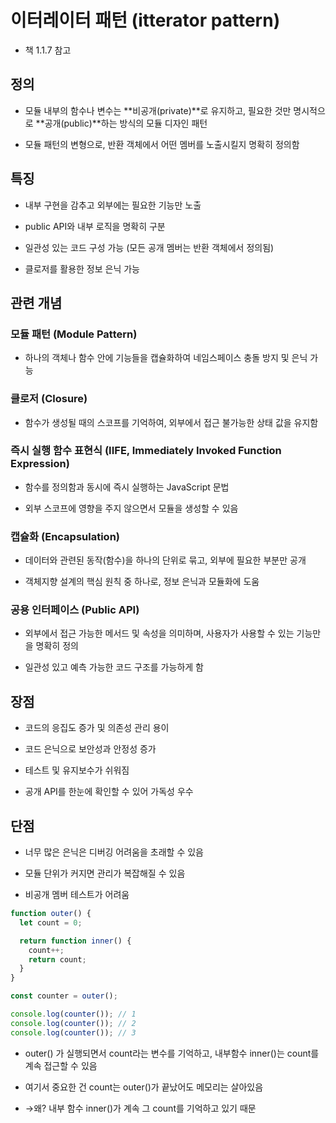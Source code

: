 # 이터레이터 패턴 (itterator pattern)
- 책 1.1.7 참고

## 정의
- 모듈 내부의 함수나 변수는 **비공개(private)**로 유지하고, 필요한 것만 명시적으로 **공개(public)**하는 방식의 모듈 디자인 패턴

- 모듈 패턴의 변형으로, 반환 객체에서 어떤 멤버를 노출시킬지 명확히 정의함
## 특징
- 내부 구현을 감추고 외부에는 필요한 기능만 노출

- public API와 내부 로직을 명확히 구분

- 일관성 있는 코드 구성 가능 (모든 공개 멤버는 반환 객체에서 정의됨)

- 클로저를 활용한 정보 은닉 가능

## 관련 개념

### 모듈 패턴 (Module Pattern)
- 하나의 객체나 함수 안에 기능들을 캡슐화하여 네임스페이스 충돌 방지 및 은닉 가능

### 클로저 (Closure)
- 함수가 생성될 때의 스코프를 기억하여, 외부에서 접근 불가능한 상태 값을 유지함

### 즉시 실행 함수 표현식 (IIFE, Immediately Invoked Function Expression)
- 함수를 정의함과 동시에 즉시 실행하는 JavaScript 문법

- 외부 스코프에 영향을 주지 않으면서 모듈을 생성할 수 있음

### 캡슐화 (Encapsulation)
- 데이터와 관련된 동작(함수)을 하나의 단위로 묶고, 외부에 필요한 부분만 공개

- 객체지향 설계의 핵심 원칙 중 하나로, 정보 은닉과 모듈화에 도움

### 공용 인터페이스 (Public API)
- 외부에서 접근 가능한 메서드 및 속성을 의미하며, 사용자가 사용할 수 있는 기능만을 명확히 정의

- 일관성 있고 예측 가능한 코드 구조를 가능하게 함


## 장점
- 코드의 응집도 증가 및 의존성 관리 용이

- 코드 은닉으로 보안성과 안정성 증가

- 테스트 및 유지보수가 쉬워짐

- 공개 API를 한눈에 확인할 수 있어 가독성 우수

## 단점
- 너무 많은 은닉은 디버깅 어려움을 초래할 수 있음

- 모듈 단위가 커지면 관리가 복잡해질 수 있음

- 비공개 멤버 테스트가 어려움

```javascript
function outer() {
  let count = 0;

  return function inner() {
    count++;
    return count;
  }
}

const counter = outer();

console.log(counter()); // 1
console.log(counter()); // 2
console.log(counter()); // 3
```
- outer() 가 실행되면서 count라는 변수를 기억하고, 내부함수 inner()는 count를 계속 접근할 수 있음

- 여기서 중요한 건 count는 outer()가 끝났어도 메모리는 살아있음

- →왜? 내부 함수 inner()가 계속 그 count를 기억하고 있기 때문